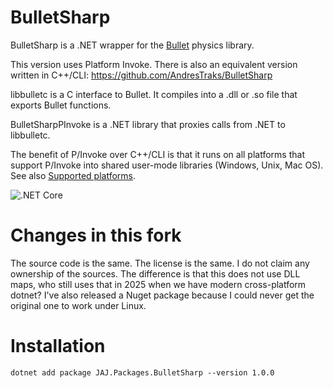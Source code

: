 # BulletSharp
BulletSharp is a .NET wrapper for the [Bullet](https://pybullet.org/) physics library.

This version uses Platform Invoke. There is also an equivalent version written in C++/CLI: https://github.com/AndresTraks/BulletSharp

libbulletc is a C interface to Bullet. It compiles into a .dll or .so file that exports Bullet functions.

BulletSharpPInvoke is a .NET library that proxies calls from .NET to libbulletc.

The benefit of P/Invoke over C++/CLI is that it runs on all platforms that support P/Invoke into shared user-mode libraries (Windows, Unix, Mac OS). See also [Supported platforms](https://github.com/AndresTraks/BulletSharp/wiki/Supported-platforms).

![.NET Core](https://github.com/AndresTraks/BulletSharpPInvoke/workflows/.NET%20Core/badge.svg)

# Changes in this fork
The source code is the same. The license is the same. I do not claim any ownership of the sources. The difference is that this does not use DLL maps, who still uses that in 2025 when we have modern cross-platform dotnet? I've also released a Nuget package because I could never get the original one to work under Linux.

# Installation
```
dotnet add package JAJ.Packages.BulletSharp --version 1.0.0
```